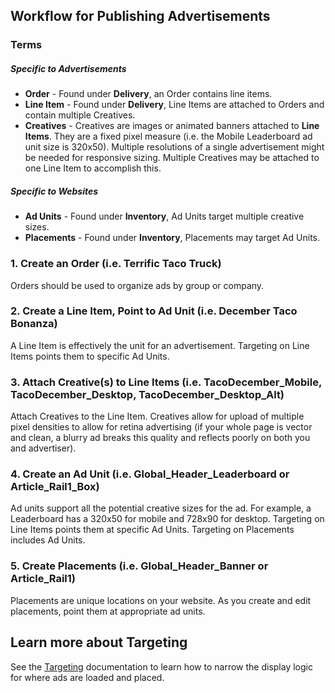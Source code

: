 
## Workflow for Publishing Advertisements

### Terms
##### Specific to Advertisements
* __Order__ - Found under __Delivery__, an Order contains line items.
* __Line Item__ - Found under __Delivery__, Line Items are attached to Orders and contain multiple Creatives.
* __Creatives__ - Creatives are images or animated banners attached to __Line Items__. They are a fixed pixel measure (i.e. the Mobile Leaderboard ad unit size is 320x50). Multiple resolutions of a single advertisement might be needed for responsive sizing. Multiple Creatives may be attached to one Line Item to accomplish this.

##### Specific to Websites
* __Ad Units__ - Found under __Inventory__, Ad Units target multiple creative sizes.
* __Placements__ - Found under __Inventory__, Placements may target Ad Units.

### 1. Create an Order (i.e. Terrific Taco Truck)

Orders should be used to organize ads by group or company.

### 2. Create a Line Item, Point to Ad Unit (i.e. December Taco Bonanza)

A Line Item is effectively the unit for an advertisement. Targeting on Line Items points them to specific Ad Units.

### 3. Attach Creative(s) to Line Items (i.e. TacoDecember_Mobile, TacoDecember_Desktop, TacoDecember_Desktop_Alt)

Attach Creatives to the Line Item. Creatives allow for upload of multiple pixel densities to allow for retina advertising (if your whole page is vector and clean, a blurry ad breaks this quality and reflects poorly on both you and advertiser).

### 4. Create an Ad Unit (i.e. Global_Header_Leaderboard or Article_Rail1_Box)

Ad units support all the potential creative sizes for the ad. For example, a Leaderboard has a 320x50 for mobile and 728x90 for desktop. Targeting on Line Items points them at specific Ad Units. Targeting on Placements includes Ad Units.

### 5. Create Placements (i.e. Global_Header_Banner or Article_Rail1)

Placements are unique locations on your website. As you create and edit placements, point them at appropriate ad units.


## Learn more about Targeting

See the [Targeting](Targeting.md) documentation to learn how to narrow the display logic for where ads are loaded and placed.
